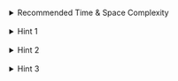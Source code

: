 <br>
<details class="hint-accordion">  
    <summary>Recommended Time & Space Complexity</summary>
    <p>
    You should aim for a solution as good or better than <code>O(V + E)</code> time and <code>O(V + E)</code> space, where <code>V</code> is the number vertices and <code>E</code> is the number of edges in the graph.
    </p>
</details>

<br>
<details class="hint-accordion">  
    <summary>Hint 1</summary>
    <p>
    There will be only one edge that creates the cycle in the given problem. Why? Because the graph is initially acyclic, and a cycle is formed only after adding one extra edge that was not present in the graph initially. Can you think of an algorithm that helps determine whether the current connecting edge forms a cycle? Perhaps a component-oriented algorithm?
    </p>
</details>

<br>
<details class="hint-accordion">  
    <summary>Hint 2</summary>
    <p>
    We can use the Union-Find (DSU) algorithm to create the graph from the given edges. While connecting the edges, if we fail to connect any edge, it means this is the redundant edge, and we return it. How would you implement this?
    </p>
</details>

<br>
<details class="hint-accordion">  
    <summary>Hint 3</summary>
    <p>
    We create an instance of the DSU object and traverse through the given edges. For each edge, we attempt to connect the nodes using the union function. If the union function returns <code>false</code>, indicating that the current edge forms a cycle, we immediately return that edge.
    </p>
</details>